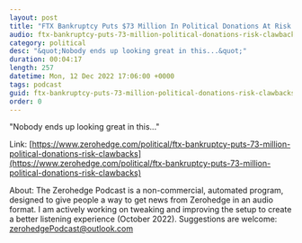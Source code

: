 ```yaml
---
layout: post
title: "FTX Bankruptcy Puts $73 Million In Political Donations At Risk Of Clawbacks"
audio: ftx-bankruptcy-puts-73-million-political-donations-risk-clawbacks-0
category: political
desc: "&quot;Nobody ends up looking great in this...&quot;"
duration: 00:04:17
length: 257
datetime: Mon, 12 Dec 2022 17:06:00 +0000
tags: podcast
guid: ftx-bankruptcy-puts-73-million-political-donations-risk-clawbacks-0
order: 0
---
```

&quot;Nobody ends up looking great in this...&quot;

Link: [https://www.zerohedge.com/political/ftx-bankruptcy-puts-73-million-political-donations-risk-clawbacks](https://www.zerohedge.com/political/ftx-bankruptcy-puts-73-million-political-donations-risk-clawbacks)

About: The Zerohedge Podcast is a non-commercial, automated program, designed to give people a way to get news from Zerohedge in an audio format.  I am actively working on tweaking and improving the setup to create a better listening experience (October 2022).  Suggestions are welcome: [zerohedgePodcast@outlook.com](mailto:zerohedgePodcast@outlook.com)